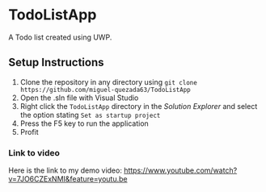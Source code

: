 # TodoListApp
A Todo list created using UWP.

## Setup Instructions

1. Clone the repository in any directory using `git clone https://github.com/miguel-quezada63/TodoListApp`
2. Open the .sln file with Visual Studio
3. Right click the `TodoListApp` directory in the *Solution Explorer* and select the option stating `Set as startup project`
4. Press the F5 key to run the application
5. Profit

### Link to video

Here is the link to my demo video: https://www.youtube.com/watch?v=7JO6CZExNMI&feature=youtu.be
